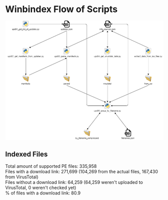 # Winbindex Flow of Scripts

![winbindex-scripts-flow.png](winbindex-scripts-flow.png)

## Indexed Files

<!--FileStats-->
Total amount of supported PE files: 335,958  
Files with a download link: 271,699 (104,269 from the actual files, 167,430 from VirusTotal)  
Files without a download link: 64,259 (64,259 weren't uploaded to VirusTotal, 0 weren't checked yet)  
% of files with a download link: 80.9  
<!--/FileStats-->
